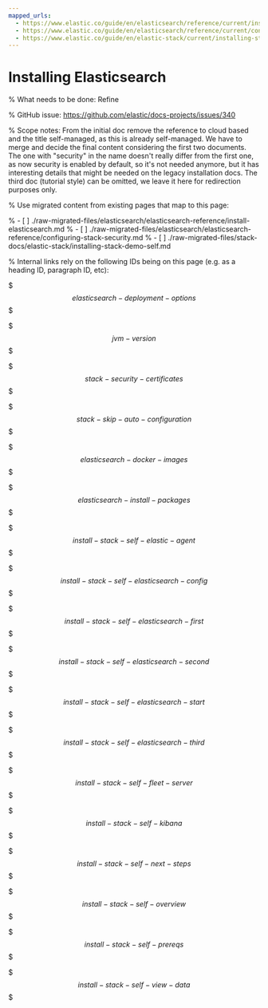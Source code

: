 ```yaml
---
mapped_urls:
  - https://www.elastic.co/guide/en/elasticsearch/reference/current/install-elasticsearch.html
  - https://www.elastic.co/guide/en/elasticsearch/reference/current/configuring-stack-security.html
  - https://www.elastic.co/guide/en/elastic-stack/current/installing-stack-demo-self.html
---
```


# Installing Elasticsearch

% What needs to be done: Refine

% GitHub issue: https://github.com/elastic/docs-projects/issues/340

% Scope notes: From the initial doc remove the reference to cloud based and the title self-managed, as this is already self-managed. We have to merge and decide the final content considering the first two documents. The one with "security" in the name doesn't really differ from the first one, as now security is enabled by default, so it's not needed anymore, but it has interesting details that might be needed on the legacy installation docs. The third doc (tutorial style) can be omitted, we leave it here for redirection purposes only.

% Use migrated content from existing pages that map to this page:

% - [ ] ./raw-migrated-files/elasticsearch/elasticsearch-reference/install-elasticsearch.md
% - [ ] ./raw-migrated-files/elasticsearch/elasticsearch-reference/configuring-stack-security.md
% - [ ] ./raw-migrated-files/stack-docs/elastic-stack/installing-stack-demo-self.md

% Internal links rely on the following IDs being on this page (e.g. as a heading ID, paragraph ID, etc):

$$$elasticsearch-deployment-options$$$

$$$jvm-version$$$

$$$stack-security-certificates$$$

$$$stack-skip-auto-configuration$$$

$$$elasticsearch-docker-images$$$

$$$elasticsearch-install-packages$$$

$$$install-stack-self-elastic-agent$$$

$$$install-stack-self-elasticsearch-config$$$

$$$install-stack-self-elasticsearch-first$$$

$$$install-stack-self-elasticsearch-second$$$

$$$install-stack-self-elasticsearch-start$$$

$$$install-stack-self-elasticsearch-third$$$

$$$install-stack-self-fleet-server$$$

$$$install-stack-self-kibana$$$

$$$install-stack-self-next-steps$$$

$$$install-stack-self-overview$$$

$$$install-stack-self-prereqs$$$

$$$install-stack-self-view-data$$$